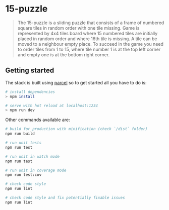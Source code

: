 # 15-puzzle

> The 15-puzzle is a sliding puzzle that consists of a frame of numbered square tiles in random
order with one tile missing. Game is represented by 4x4 tiles board where 15 numbered tiles are
initially placed in random order and where 16th tile is missing. A tile can be moved to a
neighbour empty place. To succeed in the game you need to order tiles from 1 to 15, where tile
number 1 is at the top left corner and empty one is at the bottom right corner.

## Getting started

The stack is built using [parcel](https://parceljs.org/) so to get started all you have to do is:

``` bash
# install dependencies
> npm install

# serve with hot reload at localhost:1234
> npm run dev
```

Other commands available are:

``` bash
# build for production with minification (check `/dist` folder)
npm run build

# run unit tests
npm run test

# run unit in watch mode
npm run test

# run unit in coverage mode
npm run test:cov

# check code style
npm run lint

# check code style and fix potentially fixable issues
npm run lint
```
